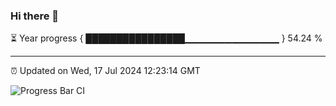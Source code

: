 ### Hi there 👋

⏳ Year progress { ████████████████▁▁▁▁▁▁▁▁▁▁▁▁▁▁ } 54.24 %

---

⏰ Updated on Wed, 17 Jul 2024 12:23:14 GMT

![Progress Bar CI](https://github.com/liununu/liununu/workflows/Progress%20Bar%20CI/badge.svg)
